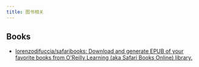 ```yaml
---
title: 图书相关
---
```


## Books

- [lorenzodifuccia/safaribooks: Download and generate EPUB of your favorite books from O'Reilly Learning \(aka Safari Books Online\) library.](https://github.com/lorenzodifuccia/safaribooks)
